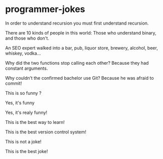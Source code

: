 # programmer-jokes

In order to understand recursion you must first understand recursion.

There are 10 kinds of people in this world: Those who understand binary, and those who don't.

An SEO expert walked into a bar, pub, liquor store, brewery, alcohol, beer, whiskey, vodka...

Why did the two functions stop calling each other? Because they had constant arguments.

Why couldn’t the confirmed bachelor use Git? Because he was afraid to commit!

This is so funny ?

Yes, it's funny

Yes, it's realy funny!

This is the best way to learn!

This is the best version control system! 

This is not a joke!

This is the best joke!
